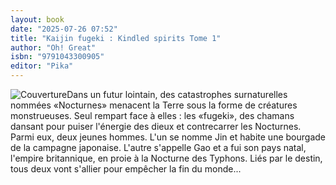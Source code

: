 ```yaml
---
layout: book
date: "2025-07-26 07:52"
title: "Kaijin fugeki : Kindled spirits Tome 1"
author: "Oh! Great"
isbn: "9791043300905"
editor: "Pika"
---
```

![Couverture](/img/9791043300905.jpeg)Dans un futur lointain, des catastrophes surnaturelles nommées «Nocturnes» menacent la Terre sous la forme de créatures monstrueuses. Seul rempart face à elles : les «fugeki», des chamans dansant pour puiser l'énergie des dieux et contrecarrer les Nocturnes. Parmi eux, deux jeunes hommes. L'un se nomme Jin et habite une bourgade de la campagne japonaise. L'autre s'appelle Gao et a fui son pays natal, l'empire britannique, en proie à la Nocturne des Typhons. Liés par le destin, tous deux vont s'allier pour empêcher la fin du monde...